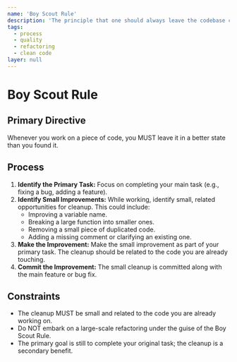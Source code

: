 ```yaml
---
name: 'Boy Scout Rule'
description: 'The principle that one should always leave the codebase cleaner than they found it. This encourages continuous, incremental improvement of code quality.'
tags:
  - process
  - quality
  - refactoring
  - clean code
layer: null
---
```


# Boy Scout Rule

## Primary Directive

Whenever you work on a piece of code, you MUST leave it in a better state than you found it.

## Process

1.  **Identify the Primary Task:** Focus on completing your main task (e.g., fixing a bug, adding a feature).
2.  **Identify Small Improvements:** While working, identify small, related opportunities for cleanup. This could include:
    - Improving a variable name.
    - Breaking a large function into smaller ones.
    - Removing a small piece of duplicated code.
    - Adding a missing comment or clarifying an existing one.
3.  **Make the Improvement:** Make the small improvement as part of your primary task. The cleanup should be related to the code you are already touching.
4.  **Commit the Improvement:** The small cleanup is committed along with the main feature or bug fix.

## Constraints

- The cleanup MUST be small and related to the code you are already working on.
- Do NOT embark on a large-scale refactoring under the guise of the Boy Scout Rule.
- The primary goal is still to complete your original task; the cleanup is a secondary benefit.
